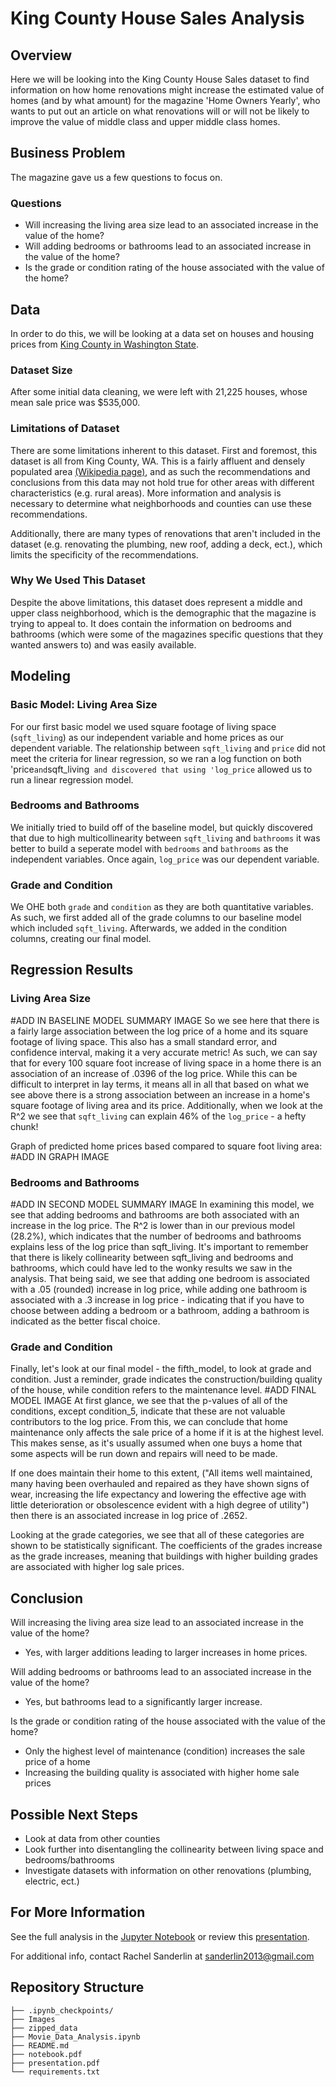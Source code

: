 # King County House Sales Analysis 

## Overview
Here we will be looking into the King County House Sales dataset to find information on how home renovations might increase the estimated value of homes (and by what amount) for the magazine 'Home Owners Yearly', who wants to put out an article on what renovations will or will not be likely to improve the value of middle class and upper middle class homes.


## Business Problem
The magazine gave us a few questions to focus on.
### Questions
- Will increasing the living area size lead to an associated increase in the value of the home?
- Will adding bedrooms or bathrooms lead to an associated increase in the value of the home?
- Is the grade or condition rating of the house associated with the value of the home?

## Data 

In order to do this, we will be looking at a data set on houses and housing prices from [King County in Washington State](https://en.wikipedia.org/wiki/King_County,_Washington).

### Dataset Size
After some initial data cleaning, we were left with 21,225 houses, whose mean sale price  was $535,000.

### Limitations of Dataset

There are some limitations inherent to this dataset. First and foremost, this dataset is all from King County, WA. This is a fairly affluent and densely populated area [(Wikipedia page)](https://en.wikipedia.org/wiki/King_County,_Washington), and as such the recommendations and conclusions from this data may not hold true for other areas with different characteristics (e.g. rural areas). More information and analysis is necessary to determine what neighborhoods and counties can use these recommendations. 

Additionally, there are many types of renovations that aren't included in the dataset (e.g. renovating the plumbing, new roof, adding a deck, ect.), which limits the specificity of the recommendations. 

### Why We Used This Dataset
Despite the above limitations, this dataset does represent a middle and upper class neighborhood, which is the demographic that the magazine is trying to appeal to. It does contain the information on bedrooms and bathrooms (which were some of the magazines specific questions that they wanted answers to) and was easily available. 

## Modeling

### Basic Model: Living Area Size
For our first basic model we used square footage of living space (`sqft_living`) as our independent variable and home prices as our dependent variable. The relationship between `sqft_living` and `price` did not meet the criteria for linear regression, so we ran a log function on both 'price` and `sqft_living` and discovered that using 'log_price` allowed us to run a linear regression model. 

### Bedrooms and Bathrooms
We initially tried to build off of the baseline model, but quickly discovered that due to high multicollinearity between `sqft_living` and `bathrooms` it was better to build a seperate model with `bedrooms` and `bathrooms` as the independent variables. Once again, `log_price` was our dependent variable.

### Grade and Condition
We OHE both `grade` and `condition` as they are both quantitative variables. As such, we first added all of the grade columns to our baseline model which included `sqft_living`. Afterwards, we added in the condition columns, creating our final model.

## Regression Results

### Living Area Size
#ADD IN BASELINE MODEL SUMMARY IMAGE
So we see here that there is a fairly large association between the log price of a home and its square footage of living space. This also has a small standard error, and confidence interval, making it a very accurate metric! As such, we can say that for every 100 square foot increase of living space in a home there is an association of an increase of .0396 of the log price. While this can be difficult to interpret in lay terms, it means all in all that based on what we see above there is a strong association between an increase in a home's square footage of living area and its price. Additionally, when we look at the R^2 we see that `sqft_living` can explain 46% of the `log_price` - a hefty chunk!

Graph of predicted home prices based compared to square foot living area: 
#ADD IN GRAPH IMAGE
### Bedrooms and Bathrooms
#ADD IN SECOND MODEL SUMMARY IMAGE
In examining this model, we see that adding bedrooms and bathrooms are both associated with an increase in the log price. The R^2 is lower than in our previous model (28.2%), which indicates that the number of bedrooms and bathrooms explains less of the log price than sqft_living. It's important to remember that there is likely collinearity between sqft_living and bedrooms and bathrooms, which could have led to the wonky results we saw in the analysis. That being said, we see that adding one bedroom is associated with a .05 (rounded) increase in log price, while adding one bathroom is associated with a .3 increase in log price - indicating that if you have to choose between adding a bedroom or a bathroom, adding a bathroom is indicated as the better fiscal choice. 

### Grade and Condition
Finally, let's look at our final model - the fifth_model, to look at grade and condition. Just a reminder, grade indicates the construction/building quality of the house, while condition refers to the maintenance level. 
#ADD FINAL MODEL IMAGE
At first glance, we see that the p-values of all of the conditions, except condition_5, indicate that these are not valuable contributors to the log price. From this, we can conclude that home maintenance only affects the sale price of a home if it is at the highest level. This makes sense, as it's usually assumed when one buys a home that some aspects will be run down and repairs will need to be made.

If one does maintain their home to this extent, ("All items well maintained, many having been overhauled and repaired as they have shown signs of wear, increasing the life expectancy and lowering the effective age with little deterioration or obsolescence evident with a high degree of utility") then there is an associated increase in log price of .2652.

Looking at the grade categories, we see that all of these categories are shown to be statistically significant. The coefficients of the grades increase as the grade increases, meaning that buildings with higher building grades are associated with higher log sale prices. 

## Conclusion 
Will increasing the living area size lead to an associated increase in the value of the home?
- Yes, with larger additions leading to larger increases in home prices. 

Will adding bedrooms or bathrooms lead to an associated increase in the value of the home?
- Yes, but bathrooms lead to a significantly larger increase.

Is the grade or condition rating of the house associated with the value of the home?
- Only the highest level of maintenance (condition) increases the sale price of a home
- Increasing the building quality is associated with higher home sale prices

## Possible Next Steps
- Look at data from other counties
- Look further into disentangling 
the collinearity between living space and 
bedrooms/bathrooms
- Investigate datasets with information 
on other renovations (plumbing, electric, ect.)

## For More Information
See the full analysis in the [Jupyter Notebook](https://github.com/sanderlin2013/King-County-House-Sales/blob/main/Kings%20County%20House%20Sales%20Analysis%20.ipynb) or review this [presentation](https://github.com/sanderlin2013/King-County-House-Sales/blob/main/Kings%20County%20House%20Sales%20Analysis%20.ipynb).

For additional info, contact Rachel Sanderlin at [sanderlin2013@gmail.com](mailto:sanderlin2013@gmail.com)

## Repository Structure

```
├── .ipynb_checkpoints/
├── Images
├── zipped_data
├── Movie_Data_Analysis.ipynb
├── README.md
├── notebook.pdf
├── presentation.pdf
└── requirements.txt
```

